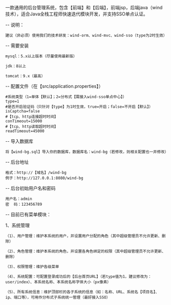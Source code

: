 一款通用的后台管理系统，包含【前端】和【后端】，前端jsp，后端java（wind技术），适合Java全栈工程师快速迭代模块开发，并支持SSO单点认证。

-- 说明：
  
    建议（非必须）使用我们的技术研发：wind-orm、wind-mvc、wind-sso（type为2时生效）

-- 需要安装

  	mysql：5.x以上版本（尽量使用最新版）
  	
  	jdk：8以上
  	
  	tomcat：9.x（最高）

-- 配置文件（在【src/application.properties】）

    #系统类型（1=单体【默认】；2=分布式【需接入wind-sso单点中心】）
    type=1
    #是否开启验证码（只针对【type】为1时生效，true=开启；false=不开启【默认】）
    isCaptcha=false
    #【tcp、http连接超时时间】 
    conTimeout=15000
    #【tcp、http读取超时时间】
    readTimeout=45000

-- 导入数据库

    将【wind-bg.sql】导入你的数据库，数据库名：wind-bg（若修改，则相关配置也一并修改）

-- 后台地址

    格式：http://【域名】/wind-bg
    例子：http://127.0.0.1:8080/wind-bg

-- 后台初始用户名和密码

    用户名：admin
    密  码：123456789

-- 目前已有菜单模块：

  1、系统管理
  
    （1）、用户管理：维护本系统的用户，并设置用户分配的角色（其中超级管理员不允许更新、删除）
    
    （2）、角色管理：维护本系统的角色，并设置各角色绑定的权限（其中超级管理员不允许更新、删除）
    
    （3）、权限管理：维护各级菜单
    
    （4）、系统配置：可配置登录成功后的【后台首页URL】（若type值为1，建议修改为：user/index）、本系统名称、本系统名称字体大小（px像素）
    
    （5）、所有系统信息：维护顶部栏的各子系统的信息（如：名称、URL、系统名【项目名】、ip、端口等），可用作分布式子系统统一管理（最好接入SSO）


  
